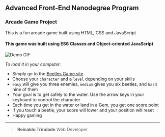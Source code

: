 ## Advanced Front-End Nanodegree Program
### Arcade Game Project


This is a fun arcade game built using HTML, CSS and JavaScript
#### This game was built using ES6 Classes and Object-oriented JavaScript

![Demo GIF](/images/Demo.gif)

*To load it in your computer:*

* Simply go to the [Beetles Game site](https://reinaldooo.github.io/BeetlesGame/)
* Choose your ``character`` and a ``level`` depending on your skills
* ``easy`` will give you three enemies, ``medium`` gives you six beetles, and ``hard`` nine of them
* Your goal is to get safely to the water. Use the arrow keys in your keyboard to control the character
* Each time you get in the water or land in a Gem, you get one score point
* If you touch a beetle, your score will lower and your position will reset
* Happy gaming

___
> **Reinaldo Trindade**
> Web Developer
